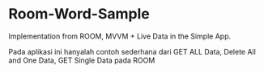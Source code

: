# Room-Word-Sample
Implementation from ROOM, MVVM + Live Data in the Simple App.

Pada aplikasi ini hanyalah contoh sederhana dari GET ALL Data, Delete All and One Data, GET Single Data pada ROOM
